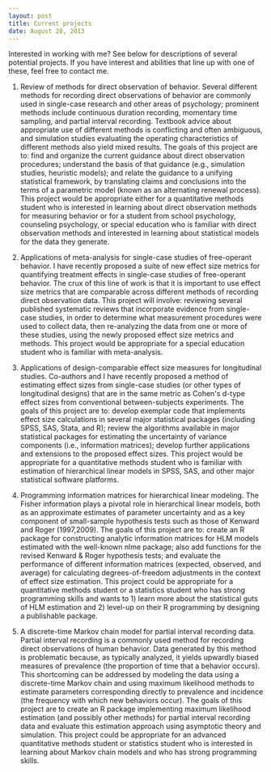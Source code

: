 ```yaml
---
layout: post
title: Current projects
date: August 20, 2013
---
```


Interested in working with me? See below for descriptions of several potential projects. If you have interest and abilities that line up with one of these, feel free to contact me.

1. Review of methods for direct observation of behavior. Several different methods for recording direct observations of behavior are commonly used in single-case research and other areas of psychology; prominent methods include continuous duration recording, momentary time sampling, and partial interval recording. Textbook advice about appropriate use of different methods is conflicting and often ambiguous, and simulation studies evaluating the operating characteristics of different methods also yield mixed results. The goals of this project are to: find and organize the current guidance about direct observation procedures; understand the basis of that guidance (e.g., simulation studies, heuristic models); and relate the guidance to a unifying statistical framework, by translating claims and conclusions into the terms of a parametric model (known as an alternating renewal process). This project would be appropriate either for a quantitative methods student who is interested in learning about direct observation methods for measuring behavior or for a student from school psychology, counseling psychology, or special education who is familiar with direct observation methods and interested in learning about statistical models for the data they generate.

2. Applications of meta-analysis for single-case studies of free-operant behavior. I have recently proposed a suite of new effect size metrics for quantifying treatment effects in single-case studies of free-operant behavior. The crux of this line of work is that it is important to use effect size metrics that are comparable across different methods of recording direct observation data. This project will involve: reviewing several published systematic reviews that incorporate evidence from single-case studies, in order to determine what measurement procedures were used to collect data, then re-analyzing the data from one or more of these studies, using the newly proposed effect size metrics and methods. This project would be appropriate for a special education student who is familiar with meta-analysis.

3. Applications of design-comparable effect size measures for longitudinal studies. Co-authors and I have recently proposed a method of estimating effect sizes from single-case studies (or other types of longitudinal designs) that are in the same metric as Cohen's d-type effect sizes from conventional between-subjects experiments. The goals of this project are to: develop exemplar code that implements effect size calculations in several major statistical packages (including SPSS, SAS, Stata, and R); review the algorithms available in major statistical packages for estimating the uncertainty of variance components (i.e., information matrices); develop further applications and extensions to the proposed effect sizes. This project would be appropriate for a quantitative methods student who is familiar with estimation of hierarchical linear models in SPSS, SAS, and other major statistical software platforms.

4. Programming information matrices for hierarchical linear modeling. The Fisher information plays a pivotal role in hierarchical linear models, both as an approximate estimates of parameter uncertainty and as a key component of small-sample hypothesis tests such as those of Kenward and Roger (1997,2009). The goals of this project are to: create an R package for constructing analytic information matrices for HLM models estimated with the well-known nlme package;  also add functions for the revised Kenward & Roger hypothesis tests; and evaluate the performance of different information matrices (expected, observed, and average) for calculating degrees-of-freedom adjustments in the context of effect size estimation. This project could be appropriate for a quantitative methods student or a statistics student who has strong programming skills and wants to 1) learn more about the statistical guts of HLM estimation and 2) level-up on their R programming by designing a publishable package.

5. A discrete-time Markov chain model for partial interval recording data. Partial interval recording is a commonly used method for recording direct observations of human behavior. Data generated by this method is problematic because, as typically analyzed, it yields upwardly biased measures of prevalence (the proportion of time that a behavior occurs). This shortcoming can be addressed by modeling the data using a discrete-time Markov chain and using maximum likelihood methods to estimate parameters corresponding directly to prevalence and incidence (the frequency with which new behaviors occur). The goals of this project are to create an R package implementing maximum likelihood estimation (and possibly other methods) for partial interval recording data and evaluate this estimation approach using asymptotic theory and simulation. This project could be appropriate for an advanced quantitative methods student or statistics student who is interested in learning about Markov chain models and who has strong programming skills.